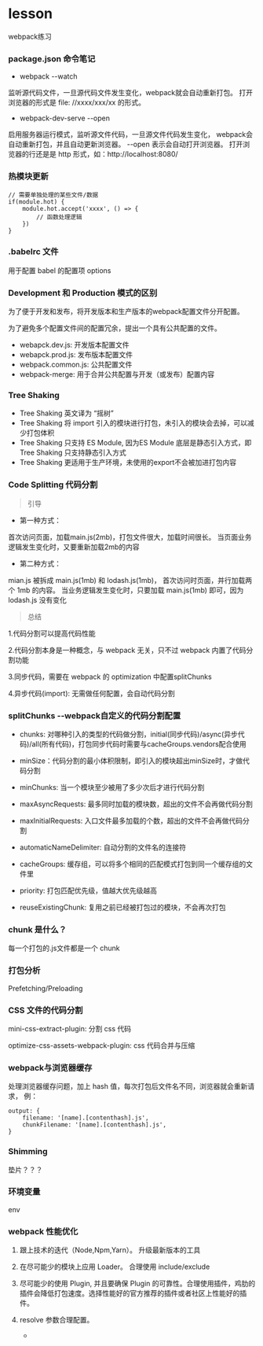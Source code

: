 # lesson
webpack练习


### package.json 命令笔记

- webpack --watch 

监听源代码文件，一旦源代码文件发生变化，webpack就会自动重新打包。
打开浏览器的形式是 file: //xxxx/xxx/xx 的形式。

- webpack-dev-serve --open

启用服务器运行模式，监听源文件代码，一旦源文件代码发生变化，
webpack会自动重新打包，并且自动更新浏览器。 --open 表示会自动打开浏览器。
打开浏览器的行还是是 http 形式，如：http://localhost:8080/


### 热模块更新

```
// 需要单独处理的某些文件/数据
if(module.hot) {
	module.hot.accept('xxxx', () => {
		// 函数处理逻辑
	})
}
```


### .babelrc 文件

用于配置 babel 的配置项 options


### Development 和 Production 模式的区别

为了便于开发和发布，将开发版本和生产版本的webpack配置文件分开配置。

为了避免多个配置文件间的配置冗余，提出一个具有公共配置的文件。

- webapck.dev.js: 开发版本配置文件
- webapck.prod.js: 发布版本配置文件
- webpack.common.js: 公共配置文件
- webpack-merge: 用于合并公共配置与开发（或发布）配置内容


### Tree Shaking

- Tree Shaking 英文译为 “摇树”
- Tree Shaking 将 import 引入的模块进行打包，未引入的模块会去掉，可以减少打包体积
- Tree Shaking 只支持 ES Module, 因为ES Module 底层是静态引入方式，即 Tree Shaking 只支持静态引入方式
- Tree Shaking 更适用于生产环境，未使用的export不会被加进打包内容

### Code Splitting 代码分割

> 引导

- 第一种方式：

首次访问页面，加载main.js(2mb)，打包文件很大，加载时间很长。
当页面业务逻辑发生变化时，又要重新加载2mb的内容

- 第二种方式：

mian.js 被拆成 main.js(1mb) 和 lodash.js(1mb)，
首次访问时页面，并行加载两个 1mb 的内容。
当业务逻辑发生变化时，只要加载 main.js(1mb) 即可，因为lodash.js 没有变化

> 总结

1.代码分割可以提高代码性能

2.代码分割本身是一种概念，与 webpack 无关，只不过 webpack 内置了代码分割功能

3.同步代码，需要在 webpack 的 optimization 中配置splitChunks

4.异步代码(import): 无需做任何配置，会自动代码分割


### splitChunks --webpack自定义的代码分割配置

- chunks: 对哪种引入的类型的代码做分割，initial(同步代码)/async(异步代码)/all(所有代码)，打包同步代码时需要与cacheGroups.vendors配合使用

- minSize：代码分割的最小体积限制，即引入的模块超出minSize时，才做代码分割

- minChunks: 当一个模块至少被用了多少次后才进行代码分割

- maxAsyncRequests: 最多同时加载的模块数，超出的文件不会再做代码分割

- maxInitialRequests: 入口文件最多加载的个数，超出的文件不会再做代码分割

- automaticNameDelimiter: 自动分割的文件名的连接符

- cacheGroups: 缓存组，可以将多个相同的匹配模式打包到同一个缓存组的文件里

- priority: 打包匹配优先级，值越大优先级越高

- reuseExistingChunk: 复用之前已经被打包过的模块，不会再次打包


### chunk 是什么？

每一个打包的.js文件都是一个 chunk


### 打包分析

Prefetching/Preloading


### CSS 文件的代码分割

mini-css-extract-plugin: 分割 css 代码

optimize-css-assets-webpack-plugin: css 代码合并与压缩


### webpack与浏览器缓存

处理浏览器缓存问题，加上 hash 值，每次打包后文件名不同，浏览器就会重新请求， 例：
```
output: {
	filename: '[name].[contenthash].js',
	chunkFilename: '[name].[contenthash].js',
}
```

### Shimming 

垫片？？？


### 环境变量

env

### webpack 性能优化

1. 跟上技术的迭代（Node,Npm,Yarn）。 升级最新版本的工具

2. 在尽可能少的模块上应用 Loader。 合理使用 include/exclude

3. 尽可能少的使用 Plugin, 并且要确保 Plugin 的可靠性。合理使用插件，鸡肋的插件会降低打包速度。选择性能好的官方推荐的插件或者社区上性能好的插件。

4. resolve 参数合理配置。

	- 